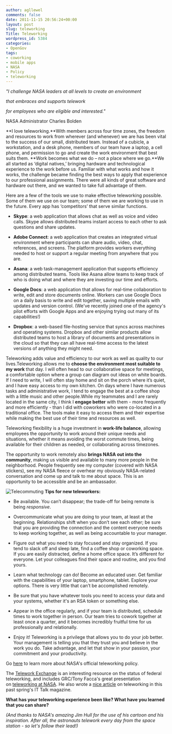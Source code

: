 ```yaml
---
author: agllewel
comments: false
date: 2011-11-15 20:56:24+00:00
layout: post
slug: teleworking
Title: Teleworking
wordpress_id: 5384
categories:
- OpenGov
tags:
- coworking
- mobile apps
- NASA
- Policy
- teleworking
---
```


_"I challenge NASA leaders at all levels to create an environment_




_that embraces and supports telework_




_for employees who are eligible and interested."_




NASA Administrator Charles Bolden




**I love teleworking.**With members across four time zones, the freedom and resources to work from wherever (and whenever) we are has been vital to the success of our small, distributed team. Instead of a cubicle, a workstation, and a desk phone, members of our team have a laptop, a cell phone, and permission to go and create the work environment that best suits them. **Work becomes what we do – not a place where we go.**We all started as ‘digital natives,’ bringing hardware and technological experience to the work before us. Familiar with what works and how it works, the challenge became finding the best ways to apply that experience to our professional assignments. There were all kinds of great software and hardware out there, and we wanted to take full advantage of them.

Here are a few of the tools we use to make effective teleworking possible. Some of them we use on our team; some of them we are working to use in the future. Every app has ‘competitors’ that serve similar functions.










	
  * **Skype**: a web application that allows chat as well as voice and video calls. Skype allows distributed teams instant access to each other to ask questions and share updates.

	
  * **Adobe Connect**: a web application that creates an integrated virtual environment where participants can share audio, video, chat, references, and screens. The platform provides workers everything needed to host or support a regular meeting from anywhere that you are.

	
  * **Asana**: a web task-management application that supports efficiency among distributed teams. Tools like Asana allow teams to keep track of who is doing what and where they are investing our time and efforts.

	
  * **Google Docs**: a web application that allows for real-time collaboration to write, edit and store documents online. Workers can use Google Docs on a daily basis to write and edit together, saving multiple emails with updates and version control. (We've recently joined one of the agency's pilot efforts with Google Apps and are enjoying trying out many of its capabilities!)

	
  * **Dropbox**: a web-based file-hosting service that syncs across machines and operating systems. Dropbox and other similar products allow distributed teams to host a library of documents and presentations in the cloud so that they can all have real-time access to the latest versions of anything they might need.




Teleworking adds value and efficiency to our work as well as quality to our lives.Teleworking allows me to **choose the environment most suitable to my work** that day. I will often head to our collaborative space for meetings, a comfortable option where a group can diagram out ideas on white boards. If I need to write, I will often stay home and sit on the porch where it’s quiet, and I have easy access to my own kitchen. On days where I have numerous tasks and administrative work, I tend to engage the best at a coffee shop with a little music and other people.While my teammates and I are rarely located in the same city, I think I **engage better** with them - more frequently and more efficiently - than I did with coworkers who were co-located in a traditional office. The tools make it easy to access them and their expertise while making the best use of their time and resources as well.

Teleworking flexibility is a huge investment in **work-life balance**, allowing employees the opportunity to work around their unique needs and situations, whether it means avoiding the worst commute times, being available for their children as needed, or collaborating across timezones.

The opportunity to work remotely also **brings NASA out into the community**, making us visible and available to many more people in the neighborhood. People frequently see my computer (covered with NASA stickers), see my NASA fleece or overhear my obviously NASA-related conversation and come up and talk to me about space. This is an opportunity to be accessible and be an ambassador.






![Telecommuting](http://open.nasa.gov/wp-content/uploads/2011/11/34985738-300x244.jpg)
**Tips for new teleworkers:**





	
  * Be available. You can’t disappear; the trade-off for being remote is being _responsive_.

	
  * Overcommunicate what you are doing to your team, at least at the beginning. Relationships shift when you don’t see each other; be sure that you are providing the connection and the content everyone needs to keep working together, as well as being accountable to your manager.

	
  * Figure out what you need to stay focused and stay organized. If you tend to slack off and sleep late, find a coffee shop or coworking space. If you are easily distracted, define a home office space. It’s different for everyone. Let your colleagues find their space and routine, and you find yours.

	
  * Learn what technology can do! Become an educated user. Get familiar with the capabilities of your laptop, smartphone, tablet. Explore your options. There is very little that can’t be accomplished remotely.

	
  * Be sure that you have whatever tools you need to access your data and your systems, whether it's an RSA token or something else.

	
  * Appear in the office regularly, and if your team is distributed, schedule times to work together in person. Our team tries to cowork together at least once a quarter, and it becomes incredibly fruitful time for us professionally and relationally.

	
  * Enjoy it! Teleworking is a privilege that allows you to do your job better. Your management is telling you that they trust you and believe in the work you do. Take advantage, and let that show in your passion, your commitment and your productivity.







Go [here](http://nodis3.gsfc.nasa.gov/npg_img/N_PR_3600_0002_/N_PR_3600_0002_.pdf) to learn more about NASA's official teleworking policy.




The [Telework Exchange](http://www.teleworkexchange.com/) is an interesting resource on the status of federal teleworking, and includes GRC/Tony Facca's great presentation on [teleworking at NASA](https://www.teleworkexchange.com/uploads/1000/744-Tony_Facca.pdf). He also wrote a [nice article](http://www.nasa.gov/pdf/524430main_ITTalk_7MAR11_FINAL.pdf) on teleworking in this past spring's IT Talk magazine.




**What has your teleworking experience been like? What have you learned that you can share?**




_(And thanks to NASA's amazing Jim Hull for the use of his cartoon and his inspiration. After all, the astronauts telework every day from the space station - so let's follow their lead!)_
